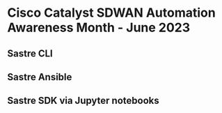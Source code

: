 # Cisco Catalyst SDWAN Automation Awareness Month - June 2023

## Sastre CLI


## Sastre Ansible



## Sastre SDK via Jupyter notebooks

